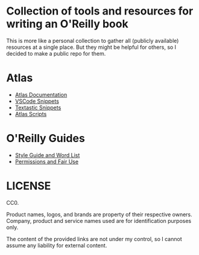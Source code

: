 # Collection of tools and resources for writing an O'Reilly book

This is more like a personal collection to gather all (publicly available) resources at a single place.
But they might be helpful for others, so I decided to make a public repo for them.

# Atlas

* [Atlas Documentation](https://docs.atlas.oreilly.com)
* [VSCode Snippets](vscode/README.md)
* [Textastic Snippets](textastic/README.md)
* [Atlas Scripts](scripts/README.md)

# O'Reilly Guides

* [Style Guide and Word List](http://oreillymedia.github.io/production-resources/styleguide/)
* [Permissions and Fair Use](http://oreillymedia.github.io/production-resources/permissionsandfairuseguide/)

# LICENSE

CC0.

Product names, logos, and brands are property of their respective owners.  
Company, product and service names used are for identification purposes only. 

The content of the provided links are not under my control, so I cannot assume any liability for external content.
